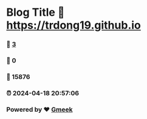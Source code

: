 # Blog Title :link: https://trdong19.github.io 
### :page_facing_up: [3](https://trdong19.github.io/tag.html) 
### :speech_balloon: 0 
### :hibiscus: 15876 
### :alarm_clock: 2024-04-18 20:57:06 
### Powered by :heart: [Gmeek](https://github.com/Meekdai/Gmeek)
